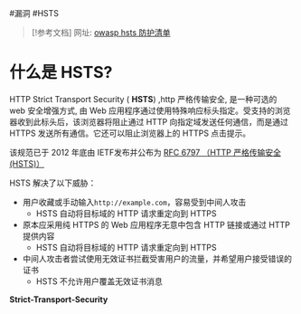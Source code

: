 #漏洞 #HSTS

> [!参考文档]
> 网址: [owasp hsts 防护清单](https://cheatsheetseries.owasp.org/cheatsheets/HTTP_Strict_Transport_Security_Cheat_Sheet.html)

# 什么是 HSTS?

HTTP Strict Transport Security ( **HSTS**) ,http 严格传输安全, 是一种可选的 web 安全增强方式, 由 Web 应用程序通过使用特殊响应标头指定。受支持的浏览器收到此标头后，该浏览器将阻止通过 HTTP 向指定域发送任何通信，而是通过 HTTPS 发送所有通信。它还可以阻止浏览器上的 HTTPS 点击提示。

该规范已于 2012 年底由 IETF发布并公布为 [RFC 6797 （HTTP 严格传输安全 (HSTS)）](http://tools.ietf.org/html/rfc6797)

HSTS 解决了以下威胁：
- 用户收藏或手动输入`http://example.com`，容易受到中间人攻击
    - HSTS 自动将目标域的 HTTP 请求重定向到 HTTPS
- 原本应采用纯 HTTPS 的 Web 应用程序无意中包含 HTTP 链接或通过 HTTP 提供内容
    - HSTS 自动将目标域的 HTTP 请求重定向到 HTTPS
- 中间人攻击者尝试使用无效证书拦截受害用户的流量，并希望用户接受错误的证书
    - HSTS 不允许用户覆盖无效证书消息


**Strict-Transport-Security**
